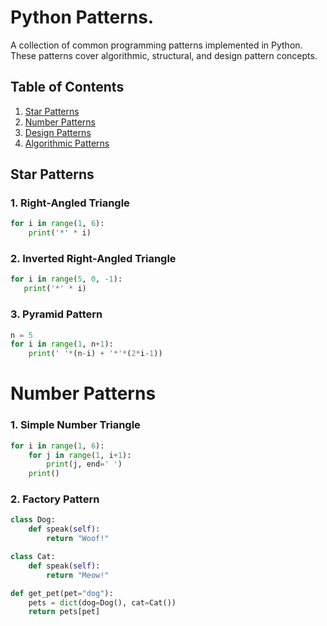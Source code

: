 # Python Patterns.

A collection of common programming patterns implemented in Python. These patterns cover algorithmic, structural, and design pattern concepts.

## Table of Contents
1. [Star Patterns](#star-patterns)
2. [Number Patterns](#number-patterns)
3. [Design Patterns](#design-patterns)
4. [Algorithmic Patterns](#algorithmic-patterns)

## Star Patterns

### 1. Right-Angled Triangle
```python
for i in range(1, 6):
    print('*' * i)
```

 ### 2. Inverted Right-Angled Triangle
 ```python
for i in range(5, 0, -1):
    print('*' * i)
```

### 3. Pyramid Pattern
```python
n = 5
for i in range(1, n+1):
    print(' '*(n-i) + '*'*(2*i-1))
```

# Number Patterns

### 1. Simple Number Triangle
```python
for i in range(1, 6):
    for j in range(1, i+1):
        print(j, end=' ')
    print()
```
### 2. Factory Pattern
```python
class Dog:
    def speak(self):
        return "Woof!"

class Cat:
    def speak(self):
        return "Meow!"

def get_pet(pet="dog"):
    pets = dict(dog=Dog(), cat=Cat())
    return pets[pet]
```


